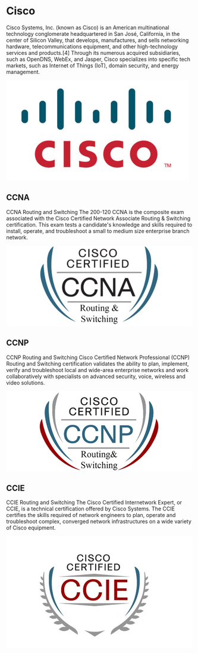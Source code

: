 # Cisco
Cisco Systems, Inc. (known as Cisco) is an American multinational technology conglomerate headquartered in San José, California, in the center of Silicon Valley, that develops, manufactures, and sells networking hardware, telecommunications equipment, and other high-technology services and products.[4] Through its numerous acquired subsidiaries, such as OpenDNS, WebEx, and Jasper, Cisco specializes into specific tech markets, such as Internet of Things (IoT), domain security, and energy management.

![Cisco logo](https://raw.githubusercontent.com/amhatami/Certifications/master/Cisco/img/Cisco-logo.jpg)

## CCNA
CCNA Routing and Switching
The 200-120 CCNA is the composite exam associated with the Cisco Certified Network Associate Routing & Switching certification. This exam tests a candidate's knowledge and skills required to install, operate, and troubleshoot a small to medium size enterprise branch network.

![CCNA](https://raw.githubusercontent.com/amhatami/Certifications/master/Cisco/img/cisco-ccna-routing-switching-certification-training-course-500x500.png)

## CCNP
CCNP  Routing and Switching
Cisco Certified Network Professional (CCNP) Routing and Switching certification validates the ability to plan, implement, verify and troubleshoot local and wide-area enterprise networks and work collaboratively with specialists on advanced security, voice, wireless and video solutions.

![CCNP](https://raw.githubusercontent.com/amhatami/Certifications/master/Cisco/img/ccnp_routing_and_switching.png)


## CCIE
CCIE Routing and Switching
The Cisco Certified Internetwork Expert, or CCIE, is a technical certification offered by Cisco Systems. The CCIE certifies the skills required of network engineers to plan, operate and troubleshoot complex, converged network infrastructures on a wide variety of Cisco equipment.

![CCIE](https://raw.githubusercontent.com/amhatami/Certifications/master/Cisco/img/ccie-logo.png)


